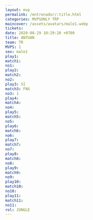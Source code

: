 ```yaml
---
layout: mvp
permalink: /entrenador/:title.html
categories: MVPSONLY TRP
maincover: /assets/avatars/male1.webp
tickets: 
date: 2020-08-29 10:29:20 +0700
title: ANTUAN
team: TR
MVPS: 1
sex: male1
play1: 
match1: 
no1: 
play2: 
match2: 
no2: 
play3: SI
match3: FNX
no3: 1
play4: 
match4: 
no4: 
play5: 
match5: 
no5: 
play6: 
match6: 
no6: 
play7: 
match7: 
no7: 
play8: 
match8: 
no8: 
play9: 
match9: 
no9: 
play10: 
match10: 
no10: 
play11: 
match11: 
no11: 
rol: JUNGLE
---
```

